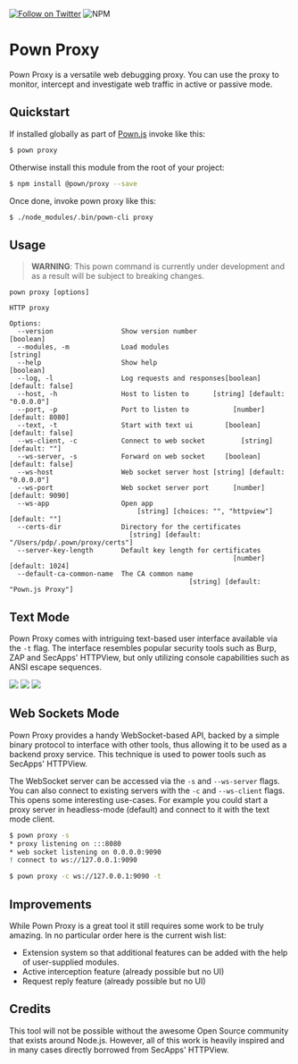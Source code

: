 [![Follow on Twitter](https://img.shields.io/twitter/follow/pownjs.svg?logo=twitter)](https://twitter.com/pownjs)
![NPM](https://img.shields.io/npm/v/pown.svg)

# Pown Proxy

Pown Proxy is a versatile web debugging proxy. You can use the proxy to monitor, intercept and investigate web traffic in active or passive mode.

## Quickstart

If installed globally as part of [Pown.js](https://github.com/pownjs/pown) invoke like this:

```sh
$ pown proxy
```

Otherwise install this module from the root of your project:

```sh
$ npm install @pown/proxy --save
```

Once done, invoke pown proxy like this:

```sh
$ ./node_modules/.bin/pown-cli proxy
```

## Usage

> **WARNING**: This pown command is currently under development and as a result will be subject to breaking changes.

```
pown proxy [options]

HTTP proxy

Options:
  --version                 Show version number                        [boolean]
  --modules, -m             Load modules                                [string]
  --help                    Show help                                  [boolean]
  --log, -l                 Log requests and responses[boolean] [default: false]
  --host, -h                Host to listen to      [string] [default: "0.0.0.0"]
  --port, -p                Port to listen to           [number] [default: 8080]
  --text, -t                Start with text ui        [boolean] [default: false]
  --ws-client, -c           Connect to web socket         [string] [default: ""]
  --ws-server, -s           Forward on web socket     [boolean] [default: false]
  --ws-host                 Web socket server host [string] [default: "0.0.0.0"]
  --ws-port                 Web socket server port      [number] [default: 9090]
  --ws-app                  Open app
                                [string] [choices: "", "httpview"] [default: ""]
  --certs-dir               Directory for the certificates
                              [string] [default: "/Users/pdp/.pown/proxy/certs"]
  --server-key-length       Default key length for certificates
                                                        [number] [default: 1024]
  --default-ca-common-name  The CA common name
                                             [string] [default: "Pown.js Proxy"]
```

## Text Mode

Pown Proxy comes with intriguing text-based user interface available via the `-t` flag. The interface resembles popular security tools such as Burp, ZAP and SecApps' HTTPView, but only utilizing console capabilities such as ANSI escape sequences.

![](https://media.githubusercontent.com/media/pownjs/pown-proxy/master/screenshots/01.png)
![](https://media.githubusercontent.com/media/pownjs/pown-proxy/master/screenshots/02.png)
![](https://media.githubusercontent.com/media/pownjs/pown-proxy/master/screenshots/03.png)

## Web Sockets Mode

Pown Proxy provides a handy WebSocket-based API, backed by a simple binary protocol to interface with other tools, thus allowing it to be used as a backend proxy service. This technique is used to power tools such as SecApps' HTTPView.

The WebSocket server can be accessed via the `-s` and `--ws-server` flags. You can also connect to existing servers with the `-c` and `--ws-client` flags. This opens some interesting use-cases. For example you could start a proxy server in headless-mode (default) and connect to it with the text mode client.

```sh
$ pown proxy -s
* proxy listening on :::8080
* web socket listening on 0.0.0.0:9090
! connect to ws://127.0.0.1:9090
```

```sh
$ pown proxy -c ws://127.0.0.1:9090 -t
```

## Improvements

While Pown Proxy is a great tool it still requires some work to be truly amazing. In no particular order here is the current wish list:

* Extension system so that additional features can be added with the help of user-supplied modules.
* Active interception feature (already possible but no UI)
* Request reply feature (already possible but no UI)

## Credits

This tool will not be possible without the awesome Open Source community that exists around Node.js. However, all of this work is heavily inspired and in many cases directly borrowed from SecApps' HTTPView.

